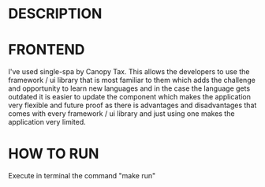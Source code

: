 # DESCRIPTION

# FRONTEND

I've used single-spa by Canopy Tax. This allows the developers to use the framework / ui library that is most familiar to them which adds the challenge and opportunity to learn new languages and in the case the language gets outdated it is easier to update the component which makes the application very flexible and future proof as there is advantages and disadvantages that comes with every framework / ui library and just using one makes the application very limited. 

# HOW TO RUN

Execute in terminal the command "make run"